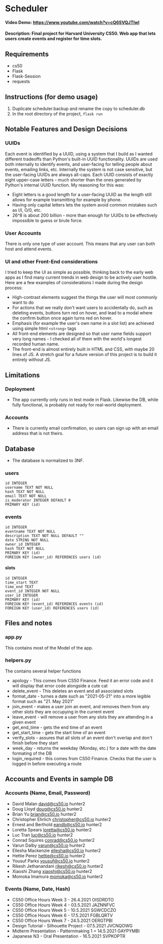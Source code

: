 # Scheduler
#### Video Demo: https://www.youtube.com/watch?v=cQ6SVQJTlwI
#### Description: Final project for Harvard University CS50. Web app that lets users create events and register for time slots.

## Requirements
* cs50
* Flask
* Flask-Session
* requests

## Instructions (for demo usage)
1. Duplicate scheduler.backup and rename the copy to scheduler.db
2. In the root directory of the project, `flask run`

## Notable Features and Design Decisions
### UUIDs
Each event is identified by a UUID, using a system that I build as I wanted different tradeoffs than Python's built-in UUID functionality. UUIDs are used both internally to identify events, and user-facing for telling people about events, emailing links, etc. Internally the system is not case sensitive, but the user-facing UUIDs are always all-caps. Each UUID consists of exactly eight upper-case letters - much shorter than the ones generated by Python's internal UUID function. My reasoning for this was:
* Eight letters is a good length for a user-facing UUID as the length still allows for example transmitting for example by phone.
* Having only capital letters lets the system avoid common mistakes such as I/l, O/0, etc.
* 26^8 is about 200 billion - more than enough for UUIDs to be effectively impossible to guess or brute force.
### User Accounts
There is only one type of user account. This means that any user can both host and attend events.
### UI and other Front-End considerations
I tried to keep the UI as simple as possible, thinking back to the early web apps as I find many current trends in web design to be actively user hostile. Here are a few examples of considerations I made during the design process:
* High-contrast elements suggest the things the user will most commonly want to do
* For actions that we really don't want users to accidentally do, such as deleting events, buttons turn red on hover, and lead to a modal where the confirm button once again turns red on hover.
* Emphasis (for example the user's own name in a slot list) are achieved using simple html `<strong>` tags
* All front-end elements are designed so that user name fields support very long names - I checked all of them with the world's longest recorded human name.
* The front-end is almost entirely built in HTML and CSS, with maybe 20 lines of JS. A stretch goal for a future version of this project is to build it entirely without JS.

## Limitations
### Deployment
* The app currently only runs in test mode in Flask. Likewise the DB, while fully functional, is probably not ready for real-world deployment.
### Accounts
* There is currently email confirmation, so users can sign up with an email address that is not theirs. 

## Database
* The database is normalized to 3NF. 
### users
```
id INTEGER
username TEXT NOT NULL
hash TEXT NOT NULL
email TEXT NOT NULL
is_moderator INTEGER DEFAULT 0
PRIMARY KEY (id)
```
### events
```
id INTEGER
eventname TEXT NOT NULL
description TEXT NOT NULL DEFAULT ""
date STRING NOT NULL
owner_id INTEGER
hash TEXT NOT NULL
PRIMARY KEY (id)
FOREIGN KEY (owner_id) REFERENCES users (id)
```
#### slots
```
id INTEGER
time_start TEXT
time_end TEXT
event_id INTEGER NOT NULL
user_id INTEGER
PRIMARY KEY (id)
FOREIGN KEY (event_id) REFERENCES events (id)
FOREIGN KEY (user_id) REFERENCES users (id)
```

## Files and notes
### app.py
This contains most of the Model of the app. 
### helpers.py
The contains several helper functions
* apology - This comes from CS50 Finance. Feed it an error code and it will display that error code alongside a cute cat
* delete_event - This deletes an event and all associated slots
* format_date - turnes a date such as "2021-05-21" into a more legible format such as "21. May 2021"
* join_event - makes a user join an event, and removes them from any other slots they are occupying in the current event
* leave_event - will remove a user from any slots they are attending in a given event
* get_end_time - gets the end time of an event
* get_start_time - gets the start time of an event
* verify_slots - assures that all slots of an event don't overlap and don't finish before they start
* week_day - returns the weekday (Monday, etc.) for a date with the date formating of the DB
* login_required - this comes from CS50 Finance. Checks that the user is logged in before executing a route

## Accounts and Events in sample DB
### Accounts (Name, Email, Password)
* David Malan david@cs50.io hunter2
* Doug Lloyd doug@cs50.io hunter2
* Brian Yu brian@cs50.io hunter2
* Christopher Ehrlich christopher@cs50.io hunter2
* Ernest and Berthold eandb@cs50.io hunter2
* Loretta Spears loretta@cs50.io hunter2
* Luc Tran luc@cs50.io hunter2
* Conrad Squires conrad@cs50.io hunter2
* Varun Dalby varun@cs50.io hunter2
* Ellesha Mackenzie ellesha@cs50.io hunter2
* Hettie Perez hettie@cs50.io hunter2
* Yousuf Parks yousuf@cs50.io hunter2
* Rikesh Jethanandani rikesh@cs50.io hunter2
* Xiaoshi Zhang xiaoshi@cs50.io hunter2
* Momoka Imamura momoka@cs50.io hunter2
### Events (Name, Date, Hash)
* CS50 Office Hours Week 3 - 26.4.2021 OISDRDTO
* CS50 Office Hours Week 4 - 03.5.2021 JAZNNFVC
* CS50 Office Hours Week 5 - 10.5.2021 SGWCDCZO
* CS50 Office Hours Week 6 - 17.5.2021 FGBLQRTV
* CS50 Office Hours Week 7 - 24.5.2021 OERGTPBI
* Design Tutorial - Silhouette Project - 07.5.2021 JVCNQOWG
* Midterm Presentation - Patternmaking 1 = 14.5.2021 GAYPYMBI
* Japanese N3 - Oral Presentation - 16.5.2021 SVPKOPTR
